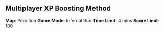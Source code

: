 ## Multiplayer XP Boosting Method
**Map**: Perdition
**Game Mode**: Infernal Run
**Time Limit**: 4 mins
**Score Limit**: 100


